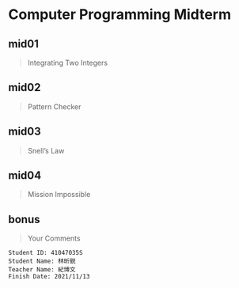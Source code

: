 # Computer Programming Midterm

## mid01
> Integrating Two Integers

## mid02
> Pattern Checker

## mid03
> Snell’s Law

## mid04
> Mission Impossible

## bonus
> Your Comments

```
Student ID: 41047035S
Student Name: 林昕鋭
Teacher Name: 紀博文
Finish Date: 2021/11/13
```
